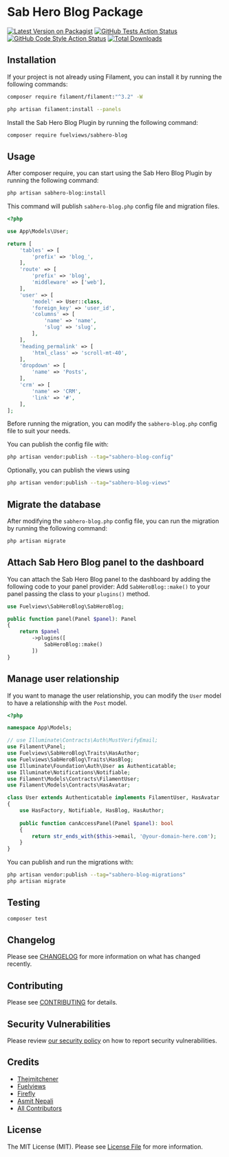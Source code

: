 # Sab Hero Blog Package

[![Latest Version on Packagist](https://img.shields.io/packagist/v/fuelviews/laravel-sabhero-blog.svg?style=flat-square)](https://packagist.org/packages/fuelviews/laravel-sabhero-blog)
[![GitHub Tests Action Status](https://img.shields.io/github/actions/workflow/status/fuelviews/laravel-sabhero-blog/run-tests.yml?branch=main&label=tests&style=flat-square)](https://github.com/fuelviews/laravel-sabhero-blog/actions?query=workflow%3Arun-tests+branch%3Amain)
[![GitHub Code Style Action Status](https://img.shields.io/github/actions/workflow/status/fuelviews/laravel-sabhero-blog/fix-php-code-style-issues.yml?branch=main&label=code%20style&style=flat-square)](https://github.com/fuelviews/laravel-sabhero-blog/actions?query=workflow%3A"Fix+PHP+code+style+issues"+branch%3Amain)
[![Total Downloads](https://img.shields.io/packagist/dt/fuelviews/laravel-sabhero-blog.svg?style=flat-square)](https://packagist.org/packages/fuelviews/laravel-sabhero-blog)

## Installation
If your project is not already using Filament, you can install it by running the following commands:
```bash
composer require filament/filament:"^3.2" -W
```
```bash
php artisan filament:install --panels
```
Install the Sab Hero Blog Plugin by running the following command:
 ```bash
composer require fuelviews/sabhero-blog
```

## Usage
After composer require, you can start using the Sab Hero Blog Plugin by running the following command:

```bash
php artisan sabhero-blog:install
```
This command will publish `sabhero-blog.php` config file and migration files.
````php
<?php

use App\Models\User;

return [
    'tables' => [
        'prefix' => 'blog_',
    ],
    'route' => [
        'prefix' => 'blog',
        'middleware' => ['web'],
    ],
    'user' => [
        'model' => User::class,
        'foreign_key' => 'user_id',
        'columns' => [
            'name' => 'name',
            'slug' => 'slug',
        ],
    ],
    'heading_permalink' => [
        'html_class' => 'scroll-mt-40',
    ],
    'dropdown' => [
        'name' => 'Posts',
    ],
    'crm' => [
        'name' => 'CRM',
        'link' => '#',
    ],
];

````
Before running the migration, you can modify the `sabhero-blog.php` config file to suit your needs.

You can publish the config file with:

```bash
php artisan vendor:publish --tag="sabhero-blog-config"
```

Optionally, you can publish the views using

```bash
php artisan vendor:publish --tag="sabhero-blog-views"
```

## Migrate the database
After modifying the `sabhero-blog.php` config file, you can run the migration by running the following command:

```bash
php artisan migrate
```

## Attach Sab Hero Blog panel to the dashboard
You can attach the Sab Hero Blog panel to the dashboard by adding the following code to your panel provider:
Add `SabHeroBlog::make()` to your panel passing the class to your `plugins()` method.

```php
use Fuelviews\SabHeroBlog\SabHeroBlog;

public function panel(Panel $panel): Panel
{
    return $panel
        ->plugins([
            SabHeroBlog::make()
        ])
}
```

## Manage user relationship
If you want to manage the user relationship, you can modify the `User` model to have a relationship with the `Post` model.
```php
<?php

namespace App\Models;

// use Illuminate\Contracts\Auth\MustVerifyEmail;
use Filament\Panel;
use Fuelviews\SabHeroBlog\Traits\HasAuthor;
use Fuelviews\SabHeroBlog\Traits\HasBlog;
use Illuminate\Foundation\Auth\User as Authenticatable;
use Illuminate\Notifications\Notifiable;
use Filament\Models\Contracts\FilamentUser;
use Filament\Models\Contracts\HasAvatar;

class User extends Authenticatable implements FilamentUser, HasAvatar
{
    use HasFactory, Notifiable, HasBlog, HasAuthor;
    
    public function canAccessPanel(Panel $panel): bool
    {
        return str_ends_with($this->email, '@your-domain-here.com');
    }
}
```

You can publish and run the migrations with:

```bash
php artisan vendor:publish --tag="sabhero-blog-migrations"
php artisan migrate
```

## Testing

```bash
composer test
```

## Changelog

Please see [CHANGELOG](CHANGELOG.md) for more information on what has changed recently.

## Contributing

Please see [CONTRIBUTING](CONTRIBUTING.md) for details.

## Security Vulnerabilities

Please review [our security policy](../../security/policy) on how to report security vulnerabilities.

## Credits

- [Thejmitchener](https://github.com/thejmitchener)
- [Fuelviews](https://github.com/fuelviews)
- [Firefly](https://github.com/thefireflytech)
- [Asmit Nepali](https://github.com/AsmitNepali)
- [All Contributors](../../contributors)

## License

The MIT License (MIT). Please see [License File](LICENSE.md) for more information.
